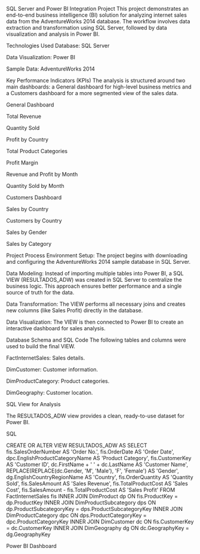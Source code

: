 SQL Server and Power BI Integration Project
This project demonstrates an end-to-end business intelligence (BI) solution for analyzing internet sales data from the AdventureWorks 2014 database. The workflow involves data extraction and transformation using SQL Server, followed by data visualization and analysis in Power BI.

Technologies Used
Database: SQL Server

Data Visualization: Power BI

Sample Data: AdventureWorks 2014

Key Performance Indicators (KPIs)
The analysis is structured around two main dashboards: a General dashboard for high-level business metrics and a Customers dashboard for a more segmented view of the sales data.

General Dashboard

Total Revenue

Quantity Sold

Profit by Country

Total Product Categories

Profit Margin

Revenue and Profit by Month

Quantity Sold by Month

Customers Dashboard

Sales by Country

Customers by Country

Sales by Gender

Sales by Category

Project Process
Environment Setup: The project begins with downloading and configuring the AdventureWorks 2014 sample database in SQL Server.

Data Modeling: Instead of importing multiple tables into Power BI, a SQL VIEW (RESULTADOS_ADW) was created in SQL Server to centralize the business logic. This approach ensures better performance and a single source of truth for the data.

Data Transformation: The VIEW performs all necessary joins and creates new columns (like Sales Profit) directly in the database.

Data Visualization: The VIEW is then connected to Power BI to create an interactive dashboard for sales analysis.

Database Schema and SQL Code
The following tables and columns were used to build the final VIEW.

FactInternetSales: Sales details.

DimCustomer: Customer information.

DimProductCategory: Product categories.

DimGeography: Customer location.

SQL View for Analysis

The RESULTADOS_ADW view provides a clean, ready-to-use dataset for Power BI.

SQL

CREATE OR ALTER VIEW RESULTADOS_ADW AS
SELECT
    fis.SalesOrderNumber AS 'Order No.',
    fis.OrderDate AS 'Order Date',
    dpc.EnglishProductCategoryName AS 'Product Category',
    fis.CustomerKey AS 'Customer ID',
    dc.FirstName + ' ' + dc.LastName AS 'Customer Name',
    REPLACE(REPLACE(dc.Gender, 'M', 'Male'), 'F', 'Female') AS 'Gender',
    dg.EnglishCountryRegionName AS 'Country',
    fis.OrderQuantity AS 'Quantity Sold',
    fis.SalesAmount AS 'Sales Revenue',
    fis.TotalProductCost AS 'Sales Cost',
    fis.SalesAmount - fis.TotalProductCost AS 'Sales Profit'
FROM FactInternetSales fis
INNER JOIN DimProduct dp ON fis.ProductKey = dp.ProductKey
    INNER JOIN DimProductSubcategory dps ON dp.ProductSubcategoryKey = dps.ProductSubcategoryKey
        INNER JOIN DimProductCategory dpc ON dps.ProductCategoryKey = dpc.ProductCategoryKey
INNER JOIN DimCustomer dc ON fis.CustomerKey = dc.CustomerKey
    INNER JOIN DimGeography dg ON dc.GeographyKey = dg.GeographyKey
    
Power BI Dashboard
